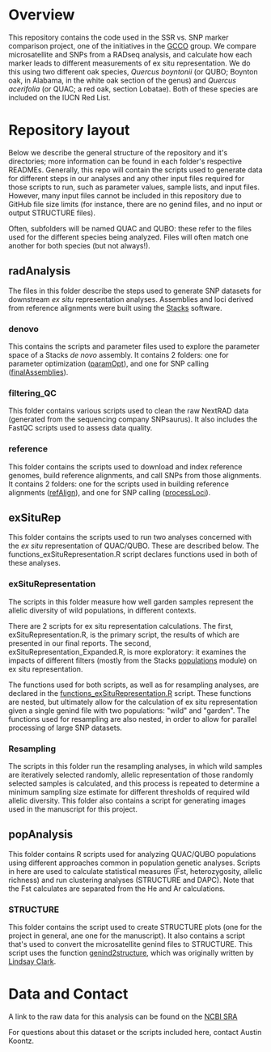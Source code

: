 # Overview
This repository contains the code used in the SSR vs. SNP marker comparison project,
one of the initiatives in the [GCCO](https://www.globalconservationconsortia.org/gcc/oak/) group. 
We compare microsatellite and SNPs from a RADseq analysis, and calculate how each marker leads to 
different measurements of ex situ representation.
We do this using two different oak species, _Quercus boyntonii_ (or QUBO; Boynton oak, in Alabama, in the white oak
section of the genus) and _Quercus acerifolia_ (or QUAC; a red oak, section Lobatae). 
Both of these species are included on the IUCN Red List.

# Repository layout
Below we describe the general structure of the repository and it's directories; more information can be found in each
folder's respective READMEs. Generally, this repo will contain the scripts used to generate data for different steps in our analyses
and any other input files required for those scripts to run, such as parameter values, sample lists, 
and input files. However, many input files cannot be included in this repository due to GitHub file size limits
(for instance, there are no genind files, and no input or output STRUCTURE files).

Often, subfolders will be named QUAC and QUBO: these refer to the files used for the different 
species being analyzed. Files will often match one another for both species (but not always!).

## radAnalysis
The files in this folder describe the steps used to generate SNP datasets for downstream _ex situ_
representation analyses. Assemblies and loci derived from reference alignments were built using the
[Stacks](https://catchenlab.life.illinois.edu/stacks/) software.

### denovo
This contains the scripts and parameter files used to explore the parameter space of a Stacks 
_de novo_ assembly. It contains 2 folders: one for parameter optimization ([paramOpt](https://github.com/HobanLab/Morton_SSRvSNP_Empirical/tree/main/radseqAnalyses/denovo/paramOpt)), 
and one for SNP calling ([finalAssemblies](https://github.com/HobanLab/Morton_SSRvSNP_Empirical/tree/main/radseqAnalyses/denovo/finalAssemblies)).

### filtering_QC
This folder contains various scripts used to clean the raw NextRAD data (generated from the
sequencing company SNPsaurus). It also includes the FastQC scripts used to assess data quality.

### reference
This folder contains the scripts used to download and index reference genomes, build reference alignments, and call SNPs from those alignments. 
It contains 2 folders: one for the scripts used in building reference alignments ([refAlign](https://github.com/HobanLab/Morton_SSRvSNP_Empirical/tree/main/radseqAnalyses/reference/refAlignment)), 
and one for SNP calling ([processLoci](https://github.com/HobanLab/Morton_SSRvSNP_Empirical/tree/main/radseqAnalyses/reference/processLoci)).

## exSituRep
This folder contains the scripts used to run two analyses concerned with the _ex situ_ representation of QUAC/QUBO. 
These are described below. The functions_exSituRepresentation.R script declares functions used in both of these analyses.

### exSituRepresentation
The scripts in this folder measure how well garden samples represent the allelic diversity of wild populations, in different contexts. 

There are 2 scripts for ex situ representation calculations. The first, exSituRepresentation.R, is the primary script, the results of which are presented in our
final reports. The second, exSituRepresentation_Expanded.R, is more exploratory: it examines the impacts of different filters (mostly from the Stacks
[populations](https://catchenlab.life.illinois.edu/stacks/comp/populations.php) module) on ex situ representation.

The functions used for both scripts, as well as for resampling analyses, are declared in the [functions_exSituRepresentation.R](https://github.com/HobanLab/Morton_SSRvSNP_Empirical/blob/main/exSituRep/functions_exSituRepresentation.R) script.
These functions are nested, but ultimately allow for the calculation of ex situ representation given a single genind file with two populations: "wild" and "garden".
The functions used for resampling are also nested, in order to allow for parallel processing of large SNP datasets.

### Resampling
The scripts in this folder run the resampling analyses, in which wild samples are iteratively selected randomly, allelic representation
of those randomly selected samples is calculated, and this process is repeated to determine a minimum sampling size estimate for different 
thresholds of required wild allelic diversity. This folder also contains a script for generating images used in the manuscript for this project.

## popAnalysis
This folder contains R scripts used for analyzing QUAC/QUBO populations using different approaches common in 
population genetic analyses. Scripts in here are used to calculate statistical measures (Fst, heterozygosity, allelic richness)
and run clustering analyses (STRUCTURE and DAPC). Note that the Fst calculates are separated from the He and Ar calculations.

### STRUCTURE
This folder contains the script used to create STRUCTURE plots (one for the project in general, ane one for the manuscript).
It also contains a script that's used to convert the microsatellite genind files to STRUCTURE. This script uses the function [genind2structure](https://zenodo.org/record/846816),
which was originally written by [Lindsay Clark](https://github.com/lvclark).

# Data and Contact
A link to the raw data for this analysis can be found on the [NCBI SRA](https://submit.ncbi.nlm.nih.gov/subs/sra/SUB10415299/overview)

For questions about this dataset or the scripts included here, contact Austin Koontz.

